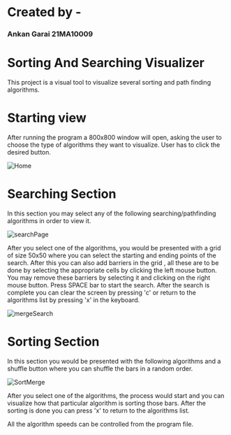 # Created by -
### Ankan Garai 21MA10009
# Sorting And Searching Visualizer
This project is a visual tool to visualize several sorting and path finding algorithms.
# Starting view
After running the program a 800x800 window will open, asking the user to choose the type of algorithms they want to visualize. User has to click the desired button.

![Home]()
# Searching Section 
In this section you may select any of the following searching/pathfinding algorithms in order to view it.

![searchPage]()

After you select one of the algorithms, you would be presented with a grid of size 50x50 where you can select the starting and ending points of the search. After this you can also 
add barriers in the grid , all these are to be done by selecting the appropriate cells by clicking the left mouse button. You may remove these barriers by selecting it and clicking on the right mouse button. Press SPACE bar to start the search. After the search is
complete you can clear the screen by pressing 'c' or return to the algorithms list by pressing 'x' in the keyboard.

![mergeSearch]()


# Sorting Section
In this section you would be presented with the following algorithms and a shuffle button where you can shuffle the bars in a random order.

![SortMerge]()

After you select one of the algorithms, the process would start and you can visualize how that particular algorithm is sorting those bars. After the sorting is done you can 
press 'x' to return to the algorithms list. 

All the algorithm speeds can be controlled from the program file.
